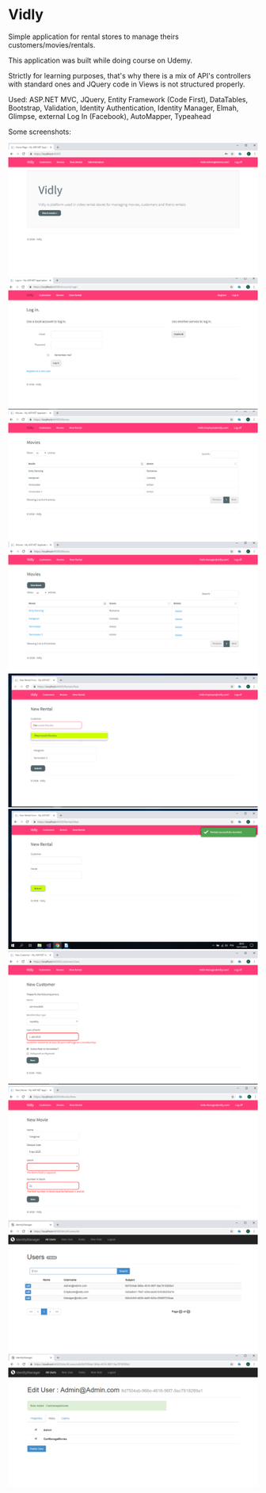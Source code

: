 # Vidly

Simple application for rental stores to manage theirs customers/movies/rentals.

This application was built while doing course on Udemy.

Strictly for learning purposes, that's why there is a mix of API's controllers with standard ones and JQuery code in Views is not structured properly.

Used: ASP.NET MVC, JQuery, Entity Framework (Code First), DataTables, Bootstrap, Validation, Identity Authentication, Identity Manager,
Elmah, Glimpse, external Log In (Facebook), AutoMapper, Typeahead


Some screenshots:

<img src="/Screenshots/Admin.PNG" alt="placeholder"/>
<img src="/Screenshots/LoginWithFace.PNG" alt="placeholder"/>
<img src="/Screenshots/MoviesEmployee.PNG" alt="placeholder"/>
<img src="/Screenshots/MoviesManager.PNG" alt="placeholder"/>
<img src="/Screenshots/Rental.png" alt="placeholder"/>
<img src="/Screenshots/rentalsucc.png" alt="placeholder"/>
<img src="/Screenshots/newCust.PNG" alt="placeholder"/>
<img src="/Screenshots/newMovie.PNG" alt="placeholder"/>
<img src="/Screenshots/identitymanager2.PNG" alt="placeholder"/>
<img src="/Screenshots/identitymangaer3.PNG" alt="placeholder"/>

